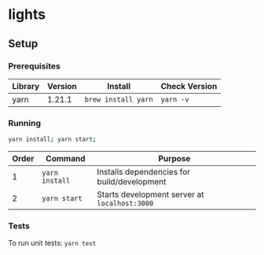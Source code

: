 # lights

## Setup

### Prerequisites

| Library | Version | Install             | Check Version |
| ------- | ------- | ------------------- | ------------- |
| yarn    | 1.21.1  | `brew install yarn` | `yarn -v`     |

### Running

```bash
yarn install; yarn start;
```

| Order | Command        | Purpose                                       |
| ----- | -------------- | --------------------------------------------- |
| 1     | `yarn install` | Installs dependencies for build/development   |
| 2     | `yarn start`   | Starts development server at `localhost:3000` |

### Tests

To run unit tests: `yarn test`
